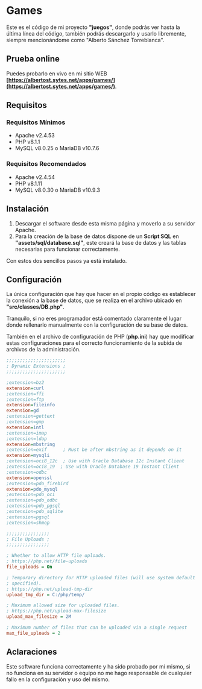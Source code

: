 # Games

Este es el código de mi proyecto **"juegos"**, donde podrás ver hasta la última línea del código, también podrás descargarlo y usarlo libremente, siempre mencionándome como "Alberto Sánchez Torreblanca".

## Prueba online

Puedes probarlo en vivo en mi sitio WEB **[https://albertost.sytes.net/apps/games/](https://albertost.sytes.net/apps/games/)**.

## Requisitos

### Requisitos Mínimos

- Apache v2.4.53
- PHP v8.1.1
- MySQL v8.0.25 o MariaDB v10.7.6

### Requisitos Recomendados

- Apache v2.4.54
- PHP v8.1.11
- MySQL v8.0.30 o MariaDB v10.9.3

## Instalación

1. Descargar el software desde esta misma página y moverlo a su servidor Apache.
2. Para la creación de la base de datos dispone de un **Script SQL** en **"assets/sql/database.sql"**, este creará la base de datos y las tablas necesarias para funcionar correctamente.

Con estos dos sencillos pasos ya está instalado.

## Configuración

La única configuración que hay que hacer en el propio código es establecer la conexión a la base de datos, que se realiza en el archivo ubicado en **"src/classes/DB.php"**.

Tranquilo, si no eres programador está comentado claramente el lugar donde rellenarlo manualmente con la configuración de su base de datos.

También en el archivo de configuración de PHP (**php.ini**) hay que modificar estas configuraciones para el correcto funcionamiento de la subida de archivos de la administración.

```ini
;;;;;;;;;;;;;;;;;;;;;;
; Dynamic Extensions ;
;;;;;;;;;;;;;;;;;;;;;;

;extension=bz2
extension=curl
;extension=ffi
;extension=ftp
extension=fileinfo
extension=gd
;extension=gettext
;extension=gmp
extension=intl
;extension=imap
;extension=ldap
extension=mbstring
;extension=exif      ; Must be after mbstring as it depends on it
extension=mysqli
;extension=oci8_12c  ; Use with Oracle Database 12c Instant Client
;extension=oci8_19  ; Use with Oracle Database 19 Instant Client
;extension=odbc
extension=openssl
;extension=pdo_firebird
extension=pdo_mysql
;extension=pdo_oci
;extension=pdo_odbc
;extension=pdo_pgsql
;extension=pdo_sqlite
;extension=pgsql
;extension=shmop

;;;;;;;;;;;;;;;;
; File Uploads ;
;;;;;;;;;;;;;;;;

; Whether to allow HTTP file uploads.
; https://php.net/file-uploads
file_uploads = On

; Temporary directory for HTTP uploaded files (will use system default if not
; specified).
; https://php.net/upload-tmp-dir
upload_tmp_dir = C:/php/temp/

; Maximum allowed size for uploaded files.
; https://php.net/upload-max-filesize
upload_max_filesize = 2M

; Maximum number of files that can be uploaded via a single request
max_file_uploads = 2
```

## Aclaraciones

Este software funciona correctamente y ha sido probado por mí mismo, si no funciona en su servidor o equipo no me hago responsable de cualquier fallo en la configuración y uso del mismo.